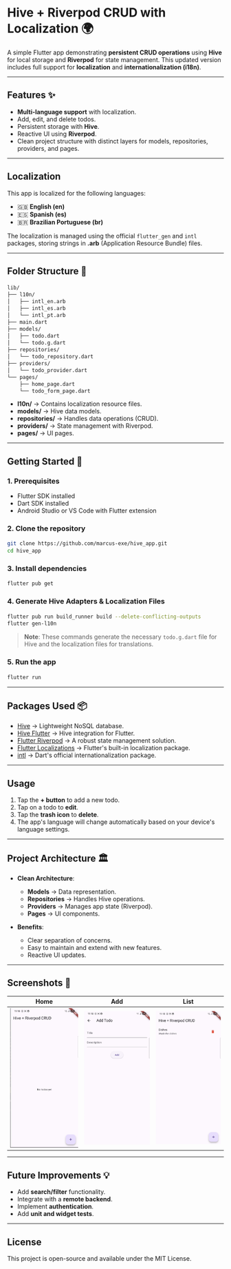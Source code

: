 # Hive + Riverpod CRUD with Localization 🌍

A simple Flutter app demonstrating **persistent CRUD operations** using **Hive** for local storage and **Riverpod** for state management. This updated version includes full support for **localization** and **internationalization (i18n)**.


-----

## **Features** ✨

  * **Multi-language support** with localization.
  * Add, edit, and delete todos.
  * Persistent storage with **Hive**.
  * Reactive UI using **Riverpod**.
  * Clean project structure with distinct layers for models, repositories, providers, and pages.

-----

## **Localization**

This app is localized for the following languages:

  * 🇬🇧 **English (en)**
  * 🇪🇸 **Spanish (es)**
  * 🇧🇷 **Brazilian Portuguese (br)**

The localization is managed using the official `flutter_gen` and `intl` packages, storing strings in **.arb** (Application Resource Bundle) files.

-----

## **Folder Structure** 📁

```
lib/
├── l10n/
│   ├── intl_en.arb
│   ├── intl_es.arb
│   └── intl_pt.arb
├── main.dart
├── models/
│   ├── todo.dart
│   └── todo.g.dart
├── repositories/
│   └── todo_repository.dart
├── providers/
│   └── todo_provider.dart
└── pages/
    ├── home_page.dart
    └── todo_form_page.dart
```

  * **l10n/** → Contains localization resource files.
  * **models/** → Hive data models.
  * **repositories/** → Handles data operations (CRUD).
  * **providers/** → State management with Riverpod.
  * **pages/** → UI pages.

-----

## **Getting Started** 🚀

### **1. Prerequisites**

  * Flutter SDK installed
  * Dart SDK installed
  * Android Studio or VS Code with Flutter extension

### **2. Clone the repository**

```bash
git clone https://github.com/marcus-exe/hive_app.git
cd hive_app
```

### **3. Install dependencies**

```bash
flutter pub get
```

### **4. Generate Hive Adapters & Localization Files**

```bash
flutter pub run build_runner build --delete-conflicting-outputs
flutter gen-l10n
```

> **Note**: These commands generate the necessary `todo.g.dart` file for Hive and the localization files for translations.

### **5. Run the app**

```bash
flutter run
```

-----

## **Packages Used** 📦

  * [Hive](https://pub.dev/packages/hive) → Lightweight NoSQL database.
  * [Hive Flutter](https://pub.dev/packages/hive_flutter) → Hive integration for Flutter.
  * [Flutter Riverpod](https://pub.dev/packages/flutter_riverpod) → A robust state management solution.
  * [Flutter Localizations](https://api.flutter.dev/flutter/flutter_localizations/flutter_localizations-library.html) → Flutter's built-in localization package.
  * [intl](https://pub.dev/packages/intl) → Dart's official internationalization package.

-----

## **Usage**

1.  Tap the **+ button** to add a new todo.
2.  Tap on a todo to **edit**.
3.  Tap the **trash icon** to **delete**.
4.  The app's language will change automatically based on your device's language settings.

-----

## **Project Architecture** 🏛️

  * **Clean Architecture**:

      * **Models** → Data representation.
      * **Repositories** → Handles Hive operations.
      * **Providers** → Manages app state (Riverpod).
      * **Pages** → UI components.

  * **Benefits**:

      * Clear separation of concerns.
      * Easy to maintain and extend with new features.
      * Reactive UI updates.

-----

## **Screenshots** 📸


Home | Add | List
:---:|:---:|:---:
<img src="./docs/Home.png" width="250"/> | <img src="./docs/Add.png" width="250"/> | <img src="./docs/List.png" width="250"/>


-----

## **Future Improvements** 💡

  * Add **search/filter** functionality.
  * Integrate with a **remote backend**.
  * Implement **authentication**.
  * Add **unit and widget tests**.

-----

## **License**

This project is open-source and available under the MIT License.
